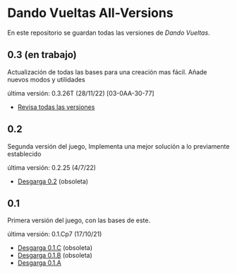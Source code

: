 
# Dando Vueltas All-Versions

En este repositorio se guardan todas las versiones de *Dando Vueltas*.

## 0.3 (en trabajo)
Actualización de todas las bases para una creación mas fácil. Añade nuevos modos y utilidades

última versión: 0.3.26T (28/11/22) [03-0AA-30-77]

* [Revisa todas las versiones](https://github.com/MagincianCompany/DVVersions/blob/main/03.md)

## 0.2
Segunda versión del juego, Implementa una mejor solución a lo previamente establecido

última versión: 0.2.25 (4/7/22)

* [Desgarga 0.2](https://github.com/MagincianCompany/DVVersions/raw/main/All%20Versions/DandoVueltas0.2.25.zip) (obsoleta)

## 0.1 
Primera versión del juego, con las bases de este.

última versión: 0.1.Cp7 (17/10/21)
* [Desgarga 0.1.C](https://github.com/MagincianCompany/DVVersions/raw/main/All%20Versions/DV_0.1.C.zip) (obsoleta)
* [Desgarga 0.1.B](https://github.com/MagincianCompany/DVVersions/raw/main/All%20Versions/DV_0.1.B.zip) (obsoleta)
* [Desgarga 0.1.A](https://github.com/MagincianCompany/DVVersions/raw/main/All%20Versions/DV_0.1.A.zip)



